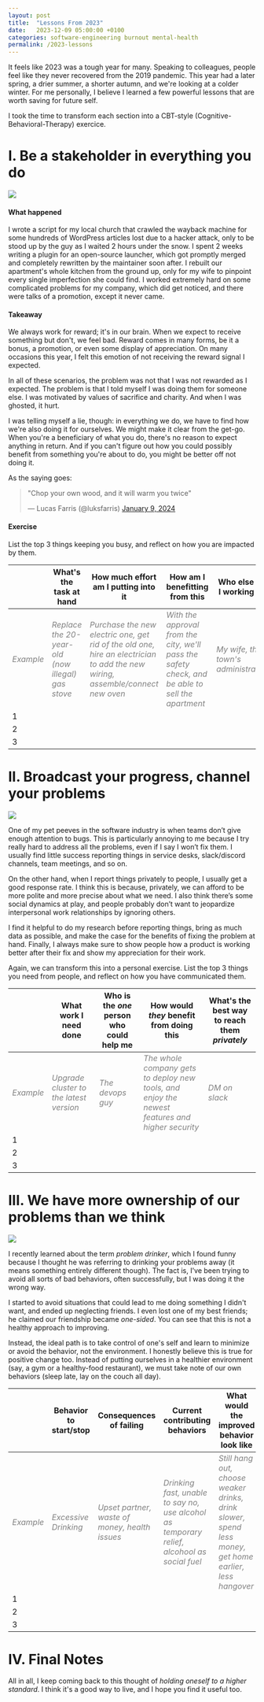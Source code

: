 ```yaml
---
layout: post
title:  "Lessons From 2023"
date:   2023-12-09 05:00:00 +0100
categories: software-engineering burnout mental-health
permalink: /2023-lessons
---
```


It feels like 2023 was a tough year for many. Speaking to colleagues, people feel like they never recovered from the 2019 pandemic. This year had a later spring, a drier summer, a shorter autumn, and we're looking at a colder winter. For me personally, I believe I learned a few powerful lessons that are worth saving for future self.

I took the time to transform each section into a CBT-style (Cognitive-Behavioral-Therapy) exercice.

# I. Be a stakeholder in everything you do

<img src="/img/2023/dothis.png">

#### What happened

I wrote a script for my local church that crawled the wayback machine for some hundreds of WordPress articles lost due to a hacker attack, only to be stood up by the guy as I waited 2 hours under the snow. I spent 2 weeks writing a plugin for an open-source launcher, which got promptly merged and completely rewritten by the maintainer soon after. I rebuilt our apartment's whole kitchen from the ground up, only for my wife to pinpoint every single imperfection she could find. I worked extremely hard on some complicated problems for my company, which did get noticed, and there were talks of a promotion, except it never came.

#### Takeaway

We always work for reward; it's in our brain. When we expect to receive something but don't, we feel bad. Reward comes in many forms, be it a bonus, a promotion, or even some display of appreciation. On many occasions this year, I felt this emotion of not receiving the reward signal I expected.

In all of these scenarios, the problem was not that I was not rewarded as I expected. The problem is that I told myself I was doing them for someone else. I was motivated by values of sacrifice and charity. And when I was ghosted, it hurt.

I was telling myself a lie, though: in everything we do, we have to find how we're also doing it for ourselves. We might make it clear from the get-go. When you're a beneficiary of what you do, there's no reason to expect anything in return. And if you can't figure out how you could possibly benefit from something you're about to do, you might be better off not doing it.

As the saying goes:

<blockquote class="twitter-tweet" data-dnt="true" data-theme="dark"><p lang="en" dir="ltr">&quot;Chop your own wood, and it will warm you twice&quot;</p>&mdash; Lucas Farris (@luksfarris) <a href="https://twitter.com/luksfarris/status/1744837300733816864?ref_src=twsrc%5Etfw">January 9, 2024</a></blockquote> <script async src="https://platform.twitter.com/widgets.js" charset="utf-8"></script> 

#### Exercise 

List the top 3 things keeping you busy, and reflect on how you are impacted by them.

|                                           | What's the task at hand                                                           | How much effort am I putting into it                                                                                                                          | How am I benefitting from this                                                                                                    | Who else am I working for                                            |
| ----------------------------------------- | --------------------------------------------------------------------------------- | ------------------------------------------------------------------------------------------------------------------------------------------------------------- | --------------------------------------------------------------------------------------------------------------------------------- | -------------------------------------------------------------------- |
| <span style="color:gray">*Example*</span> | <span style="color:gray">*Replace the 20-year-old (now illegal) gas stove*</span> | <span style="color:gray">*Purchase the new electric one, get rid of the old one, hire an electrician to add the new wiring, assemble/connect new oven*</span> | <span style="color:gray">*With the approval from the city, we'll pass the safety check, and be able to sell the apartment*</span> | <span style="color:gray">*My wife, the town's administration*</span> |
| 1                                         |                                                                                   |                                                                                                                                                               |                                                                                                                                   |                                                                      |
| 2                                         |                                                                                   |                                                                                                                                                               |                                                                                                                                   |                                                                      |
| 3                                         |                                                                                   |                                                                                                                                                               |                                                                                                                                   |                                                                      |


# II. Broadcast your progress, channel your problems

<img src="/img/2023/celebrate.png">

One of my pet peeves in the software industry is when teams don’t give enough attention to bugs. This is particularly annoying to me because I try really hard to address all the problems, even if I say I won’t fix them. I usually find little success reporting things in service desks, slack/discord channels, team meetings, and so on.

On the other hand, when I report things privately to people, I usually get a good response rate. I think this is because, privately, we can afford to be more polite and more precise about what we need. I also think there’s some social dynamics at play, and people probably don’t want to jeopardize interpersonal work relationships by ignoring others.

I find it helpful to do my research before reporting things, bring as much data as possible, and make the case for the benefits of fixing the problem at hand. Finally, I always make sure to show people how a product is working better after their fix and show my appreciation for their work.

Again, we can transform this into a personal exercise. List the top 3 things you need from people, and reflect on how you have communicated them.


|                                           | What work I need done                                                   | Who is the *one* person who could help me        | How would *they* benefit from doing this                                                                                        | What's the best way to reach them *privately* |
| ----------------------------------------- | ----------------------------------------------------------------------- | ------------------------------------------------ | ------------------------------------------------------------------------------------------------------------------------------- | --------------------------------------------- |
| <span style="color:gray">*Example*</span> | <span style="color:gray">*Upgrade cluster to the latest version*</span> | <span style="color:gray">*The devops guy*</span> | <span style="color:gray">*The whole company gets to deploy new tools, and enjoy the newest features and higher security*</span> | <span style="color:gray">*DM on slack*</span> |
| 1                                         |                                                                         |                                                  |                                                                                                                                 |
| 2                                         |                                                                         |                                                  |                                                                                                                                 |
| 3                                         |                                                                         |                                                  |                                                                                                                                 |

# III. We have more ownership of our problems than we think

<img src="/img/2023/eat.png">

I recently learned about the term *problem drinker*, which I found funny because I thought he was referring to drinking your problems away (it means something entirely different though). The fact is, I've been trying to avoid all sorts of bad behaviors, often successfully, but I was doing it the wrong way.

I started to avoid situations that could lead to me doing something I didn't want, and ended up neglecting friends. I even lost one of my best friends; he claimed our friendship became *one-sided*. You can see that this is not a healthy approach to improving.

Instead, the ideal path is to take control of one's self and learn to minimize or avoid the behavior, not the environment. I honestly believe this is true for positive change too. Instead of putting ourselves in a healthier environment (say, a gym or a healthy-food restaurant), we must take note of our own behaviors (sleep late, lay on the couch all day).



|                                           | Behavior to start/stop                               | Consequences of failing                                                        | Current contributing behaviors                                                                                              | What would the improved behavior look like                                                                                              |
| ----------------------------------------- | ---------------------------------------------------- | ------------------------------------------------------------------------------ | --------------------------------------------------------------------------------------------------------------------------- | --------------------------------------------------------------------------------------------------------------------------------------- |
| <span style="color:gray">*Example*</span> | <span style="color:gray">*Excessive Drinking*</span> | <span style="color:gray">*Upset partner, waste of money, health issues*</span> | <span style="color:gray">*Drinking fast, unable to say no, use alcohol as temporary relief, alcohool as social fuel*</span> | <span style="color:gray">*Still hang out, choose weaker drinks, drink slower, spend less money, get home earlier, less hangover*</span> |
| 1                                         |                                                      |                                                                                |                                                                                                                             |                                                                                                                                         |
| 2                                         |                                                      |                                                                                |                                                                                                                             |
| 3                                         |                                                      |                                                                                |                                                                                                                             |

# IV. Final Notes

All in all, I keep coming back to this thought of *holding oneself to a higher standard*. I think it's a good way to live, and I hope you find it useful too.